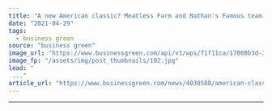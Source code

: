 ```yaml
---
title: "A new American classic? Meatless Farm and Nathan's Famous team up to debut plant-based hot dogs"
date: "2021-04-29"
tags: 
  - business green
source: "business green"
image_url: "https://www.businessgreen.com/api/v1/wps/f1f11ca/17060b3d-3967-4937-8de7-d992031ea64b/2/Hot-dog-1-185x114.jpg"
image_fp: "/assets/img/post_thumbnails/102.jpg"
lead: "
 ..."
article_url: "https://www.businessgreen.com/news/4030588/american-classic-meatless-farm-nathan-famous-team-debut-plant-hot-dogs"
---
```


---
